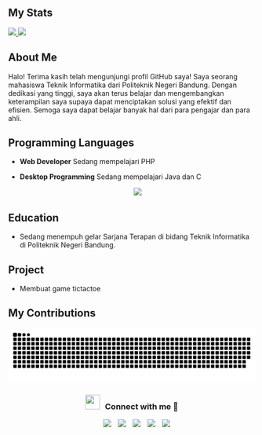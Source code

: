 ## My Stats

<p align="left">
<a href="https://github.com/rioBMO">
  <img height="180em" src="https://github-readme-stats-eight-theta.vercel.app/api?username=rioBMO&show_icons=true&theme=algolia&include_all_commits=true&count_private=true"/>
  <img height="180em" src="https://github-readme-stats-eight-theta.vercel.app/api/top-langs/?username=rioBMO&layout=compact&langs_count=8&theme=algolia"/>
</a>
</p>

## About Me

Halo! Terima kasih telah mengunjungi profil GitHub saya! Saya seorang mahasiswa Teknik Informatika dari Politeknik Negeri Bandung. Dengan dedikasi yang tinggi, saya akan terus belajar dan mengembangkan keterampilan saya supaya dapat menciptakan solusi yang efektif dan efisien. Semoga saya dapat belajar banyak hal dari para pengajar dan para ahli.

## Programming Languages

- **Web Developer** Sedang mempelajari PHP
- **Desktop Programming** Sedang mempelajari Java dan C

  <p align="center">
  <a href="https://skillicons.dev">
    <img src="https://skillicons.dev/icons?i=bootstrap,css,html,c,cpp,java&perline=3" />
  </a>
</p>

## Education

- Sedang menempuh gelar Sarjana Terapan di bidang Teknik Informatika di Politeknik Negeri Bandung.

## Project

- Membuat game tictactoe

## My Contributions

<p align = "center">
	<img src = "https://raw.githubusercontent.com/rioBMO/rioBMO/output/github-contribution-grid-snake-dark.svg" alt = "Snake Game"/>
</p>

<h3 align="center" > <img src="https://media.giphy.com/media/iY8CRBdQXODJSCERIr/giphy.gif" width="30" height="30" style="margin-right: 10px;">Connect with me 🤝 </h3>

<p align="center">

 <div align="center"  class="icons-social" style="margin-left: 10px;">
      <a style="margin-left: 10px;"  target="_blank" href="www.linkedin.com/in/satryoharyo">
			  <img src="https://img.icons8.com/doodle/40/000000/linkedin--v2.png"></a>
      <a style="margin-left: 10px;" target="_blank" href="https://github.com/rioBMO">
		    <img src="https://img.icons8.com/doodle/40/000000/github--v1.png"></a>
      <a style="margin-left: 10px;" target="_blank" href="https://www.instagram.com/ryobmo_/">
			  <img src="https://img.icons8.com/doodle/40/000000/instagram-new--v2.png"></a>
      <a style="margin-left: 10px;" target="_blank" href="harioobmo@gmail.com">
			  <img src="https://img.icons8.com/doodle/40/000000/gmail-new--v2.png"></a>
      <a style="margin-left: 10px;" target="_blank" href="https://discord.com/users/1037650459239927808">
			  <img src="https://img.icons8.com/doodle/40/000000/discord--v1.png"></a>
 </div>

</p>
<!--
**rioBMO/rioBMO** is a ✨ _special_ ✨ repository because its `README.md` (this file) appears on your GitHub profile.

Here are some ideas to get you started:

- 🔭 I’m currently working on ...
- 🌱 I’m currently learning ...
- 👯 I’m looking to collaborate on ...
- 🤔 I’m looking for help with ...
- 💬 Ask me about ...
- 📫 How to reach me: ...
- 😄 Pronouns: ...
- ⚡ Fun fact: ...
-->
